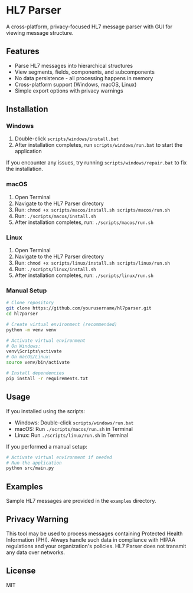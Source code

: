 # HL7 Parser

A cross-platform, privacy-focused HL7 message parser with GUI for viewing message structure.

## Features

- Parse HL7 messages into hierarchical structures
- View segments, fields, components, and subcomponents
- No data persistence - all processing happens in memory
- Cross-platform support (Windows, macOS, Linux)
- Simple export options with privacy warnings

## Installation

### Windows

1. Double-click `scripts/windows/install.bat`
2. After installation completes, run `scripts/windows/run.bat` to start the application

If you encounter any issues, try running `scripts/windows/repair.bat` to fix the installation.

### macOS

1. Open Terminal
2. Navigate to the HL7 Parser directory
3. Run: `chmod +x scripts/macos/install.sh scripts/macos/run.sh`
4. Run: `./scripts/macos/install.sh`
5. After installation completes, run: `./scripts/macos/run.sh`

### Linux

1. Open Terminal
2. Navigate to the HL7 Parser directory
3. Run: `chmod +x scripts/linux/install.sh scripts/linux/run.sh`
4. Run: `./scripts/linux/install.sh`
5. After installation completes, run: `./scripts/linux/run.sh`

### Manual Setup

```bash
# Clone repository
git clone https://github.com/yourusername/hl7parser.git
cd hl7parser

# Create virtual environment (recommended)
python -m venv venv

# Activate virtual environment
# On Windows:
venv\Scripts\activate
# On macOS/Linux:
source venv/bin/activate

# Install dependencies
pip install -r requirements.txt
```

## Usage

If you installed using the scripts:
- Windows: Double-click `scripts/windows/run.bat`
- macOS: Run `./scripts/macos/run.sh` in Terminal
- Linux: Run `./scripts/linux/run.sh` in Terminal

If you performed a manual setup:
```bash
# Activate virtual environment if needed
# Run the application
python src/main.py
```

## Examples

Sample HL7 messages are provided in the `examples` directory.

## Privacy Warning

This tool may be used to process messages containing Protected Health Information (PHI). 
Always handle such data in compliance with HIPAA regulations and your organization's policies.
HL7 Parser does not transmit any data over networks.

## License

MIT
